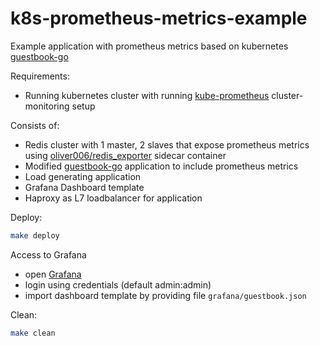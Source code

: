 # k8s-prometheus-metrics-example
Example application with prometheus metrics based on kubernetes [guestbook-go](https://github.com/kubernetes/kubernetes/tree/master/examples/guestbook-go)

Requirements:
* Running kubernetes cluster with running [kube-prometheus](https://github.com/coreos/prometheus-operator/tree/master/contrib/kube-prometheus) cluster-monitoring setup

Consists of:
* Redis cluster with 1 master, 2 slaves that expose prometheus metrics using [oliver006/redis_exporter](https://github.com/oliver006/redis_exporter) sidecar container
* Modified [guestbook-go](https://github.com/kubernetes/kubernetes/tree/master/examples/guestbook-go) application to include prometheus metrics
* Load generating application
* Grafana Dashboard template
* Haproxy as L7 loadbalancer for application

Deploy:
```bash
make deploy
```


Access to Grafana
* open [Grafana](http://localhost:8001/api/v1/proxy/namespaces/monitoring/services/grafana:3000)
* login using credentials (default admin:admin)
* import dashboard template by providing file `grafana/guestbook.json`


Clean:
```bash
make clean
```
